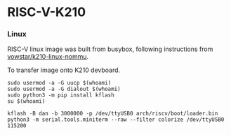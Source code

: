 # RISC-V-K210


### Linux

RISC-V linux image was built from busybox, following instructions from [vowstar/k210-linux-nommu](https://github.com/vowstar/k210-linux-nommu).

To transfer image onto K210 devboard.
```
sudo usermod -a -G uucp $(whoami)
sudo usermod -a -G dialout $(whoami)
sudo python3 -m pip install kflash
su $(whoami)

kflash -B dan -b 3000000 -p /dev/ttyUSB0 arch/riscv/boot/loader.bin
python3 -m serial.tools.miniterm --raw --filter colorize /dev/ttyUSB0 115200
```